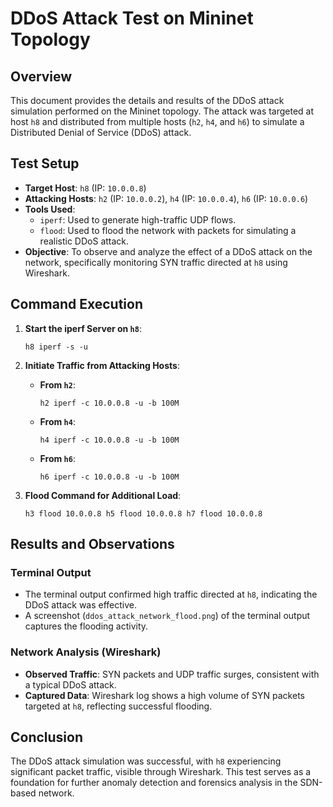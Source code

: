 DDoS Attack Test on Mininet Topology
====================================

Overview
--------

This document provides the details and results of the DDoS attack simulation performed on the Mininet topology. The attack was targeted at host `h8` and distributed from multiple hosts (`h2`, `h4`, and `h6`) to simulate a Distributed Denial of Service (DDoS) attack.

Test Setup
----------

-   **Target Host**: `h8` (IP: `10.0.0.8`)
-   **Attacking Hosts**: `h2` (IP: `10.0.0.2`), `h4` (IP: `10.0.0.4`), `h6` (IP: `10.0.0.6`)
-   **Tools Used**:
    -   `iperf`: Used to generate high-traffic UDP flows.
    -   `flood`: Used to flood the network with packets for simulating a realistic DDoS attack.
-   **Objective**: To observe and analyze the effect of a DDoS attack on the network, specifically monitoring SYN traffic directed at `h8` using Wireshark.

Command Execution
-----------------

1.  **Start the iperf Server on `h8`**:

    `h8 iperf -s -u`

2.  **Initiate Traffic from Attacking Hosts**:

    -   **From `h2`**:

        `h2 iperf -c 10.0.0.8 -u -b 100M`

    -   **From `h4`**:

        `h4 iperf -c 10.0.0.8 -u -b 100M`

    -   **From `h6`**:

        `h6 iperf -c 10.0.0.8 -u -b 100M`

3.  **Flood Command for Additional Load**:

    `h3 flood 10.0.0.8
    h5 flood 10.0.0.8
    h7 flood 10.0.0.8`

Results and Observations
------------------------

### Terminal Output

-   The terminal output confirmed high traffic directed at `h8`, indicating the DDoS attack was effective.
-   A screenshot (`ddos_attack_network_flood.png`) of the terminal output captures the flooding activity.

### Network Analysis (Wireshark)

-   **Observed Traffic**: SYN packets and UDP traffic surges, consistent with a typical DDoS attack.
-   **Captured Data**: Wireshark log shows a high volume of SYN packets targeted at `h8`, reflecting successful flooding.

Conclusion
----------

The DDoS attack simulation was successful, with `h8` experiencing significant packet traffic, visible through Wireshark. This test serves as a foundation for further anomaly detection and forensics analysis in the SDN-based network.